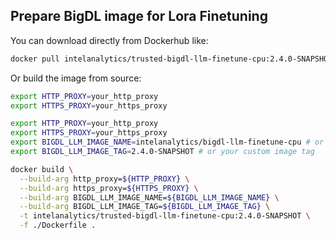 ## Prepare BigDL image for Lora Finetuning

You can download directly from Dockerhub like:

```bash
docker pull intelanalytics/trusted-bigdl-llm-finetune-cpu:2.4.0-SNAPSHOT
```

Or build the image from source:

```bash
export HTTP_PROXY=your_http_proxy
export HTTPS_PROXY=your_https_proxy

export HTTP_PROXY=your_http_proxy
export HTTPS_PROXY=your_https_proxy
export BIGDL_LLM_IMAGE_NAME=intelanalytics/bigdl-llm-finetune-cpu # or your custom native llm image name
export BIGDL_LLM_IMAGE_TAG=2.4.0-SNAPSHOT # or your custom image tag

docker build \
  --build-arg http_proxy=${HTTP_PROXY} \
  --build-arg https_proxy=${HTTPS_PROXY} \
  --build-arg BIGDL_LLM_IMAGE_NAME=${BIGDL_LLM_IMAGE_NAME} \
  --build-arg BIGDL_LLM_IMAGE_TAG=${BIGDL_LLM_IMAGE_TAG} \
  -t intelanalytics/trusted-bigdl-llm-finetune-cpu:2.4.0-SNAPSHOT \
  -f ./Dockerfile .
```
